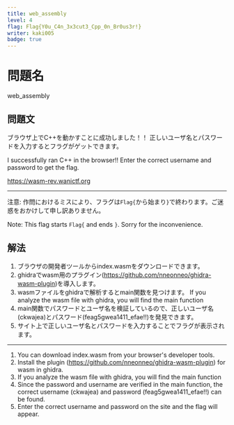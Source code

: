 ```yaml
---
title: web_assembly
level: 4
flag: Flag{Y0u_C4n_3x3cut3_Cpp_0n_Br0us3r!}
writer: kaki005
badge: true
---
```


# 問題名

web_assembly

## 問題文

ブラウザ上でC++を動かすことに成功しました！！ 正しいユーザ名とパスワードを入力するとフラグがゲットできます。

I successfully ran C++ in the browser!! Enter the correct username and password to get the flag.

<https://wasm-rev.wanictf.org>

---

注意: 作問におけるミスにより、フラグは`Flag{`から始まり`}`で終わります。ご迷惑をおかけして申し訳ありません。

Note: This flag starts `Flag{` and ends `}`. Sorry for the inconvenience.

## 解法

1. ブラウザの開発者ツールからindex.wasmをダウンロードできます。
2. ghidraでwasm用のプラグイン(https://github.com/nneonneo/ghidra-wasm-plugin)を導入します。
3. wasmファイルをghidraで解析するとmain関数を見つけます。
   If you analyze the wasm file with ghidra, you will find the main function
4. main関数でパスワードとユーザ名を検証しているので、正しいユーザ名(ckwajea)とパスワード(feag5gwea1411_efae!!)を発見できます。
5. サイト上で正しいユーザ名とパスワードを入力することでフラグが表示されます。




---
1. You can download index.wasm from your browser's developer tools.
2. Install the plugin (https://github.com/nneonneo/ghidra-wasm-plugin) for wasm in ghidra.
3. If you analyze the wasm file with ghidra, you will find the main function
4. Since the password and username are verified in the main function, the correct username (ckwajea) and password (feag5gwea1411_efae!!) can be found.
5. Enter the correct username and password on the site and the flag will appear.

